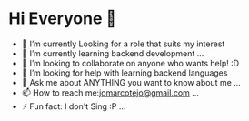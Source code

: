 # Hi Everyone 👋



- 🔭 I’m currently Looking for a role that suits my interest
- 🌱 I’m currently learning backend development ...
- 👯 I’m looking to collaborate on anyone who wants help! :D 
- 🤔 I’m looking for help with learning backend languages
- 💬 Ask me about ANYTHING you want to know about me ...
- 📫 How to reach me:jomarcotejo@gmail.com ...
- ⚡ Fun fact: I don't Sing :P ...

